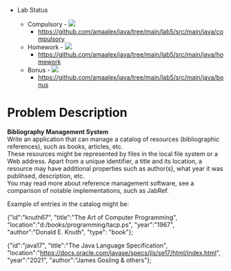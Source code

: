 - Lab Status

    - Compulsory - ![](https://us-central1-progress-markdown.cloudfunctions.net/progress/100)
      - https://github.com/amaalex/java/tree/main/lab5/src/main/java/compulsory
    - Homework - ![](https://us-central1-progress-markdown.cloudfunctions.net/progress/100)
      - https://github.com/amaalex/java/tree/main/lab5/src/main/java/homework
    - Bonus - ![](https://us-central1-progress-markdown.cloudfunctions.net/progress/25)
      - https://github.com/amaalex/java/tree/main/lab5/src/main/java/bonus

# Problem Description

**Bibliography Management System** \
Write an application that can manage a catalog of resources (bibliographic references), such as books, articles, etc.\
These resources might be represented by files in the local file system or a Web address. Apart from a unique identifier, a title and its location, a resource may have additional properties such as author(s), what year it was publihsed, description, etc. \
You may read more about reference management software, see a comparison of notable implementations, such as JabRef.

Example of entries in the catalog might be:

{"id":"knuth67", "title":"The Art of Computer Programming", "location":"d:/books/programming/tacp.ps", "year":"1967", "author":"Donald E. Knuth", "type": "book"};  

{"id":"java17", "title":"The Java Language Specification", "location":"https://docs.oracle.com/javase/specs/jls/se17/html/index.html", "year":"2021", "author":"James Gosling & others"};